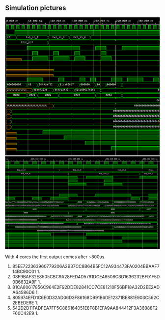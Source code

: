 ## Simulation pictures

<img src="start.png">

<img src="end.png">



With 4 cores the first output comes after ~800us



1. 85EE722363960779206A2B37CC8B64B5FC12A934473FA0204BBAAF714BC90C01
   1. 
2. 08F9BAF32E8505CBC9A28FED4D5791DCE46508C3D1636232BF91F5D0B6632A9F
   1. 
3. 81CA80617856C964E2F92DDE82841CC7CE81210F56BF18A32D2EE2ADA64586D6
   1. 
4. 805974EFD1C6E0D32AD06D3F86168D991B6DE12371BE881E903C562C2EBEDE8E
   1. 
5. 542D2D11FADFEA7FF5C886164051E8F8B1EFA9AA844412F3A36088F2F60C42E9
   1. 